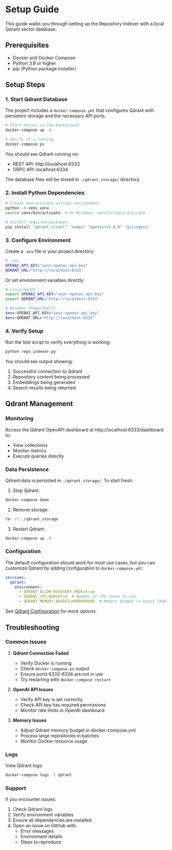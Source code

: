 # Setup Guide

This guide walks you through setting up the Repository Indexer with a local Qdrant vector database.

## Prerequisites

- Docker and Docker Compose
- Python 3.8 or higher
- pip (Python package installer)

## Setup Steps

### 1. Start Qdrant Database

The project includes a `docker-compose.yml` that configures Qdrant with persistent storage and the necessary API ports.

```bash
# Start Qdrant in the background
docker-compose up -d

# Verify it's running
docker-compose ps
```

You should see Qdrant running on:
- REST API: http://localhost:6333
- GRPC API: localhost:6334

The database files will be stored in `./qdrant_storage/` directory.

### 2. Install Python Dependencies

```bash
# Create and activate virtual environment
python -m venv venv
source venv/bin/activate  # On Windows: venv\Scripts\activate

# Install required packages
pip install "qdrant-client" "numpy" "openai>=1.0.0" "gitingest"
```

### 3. Configure Environment

Create a `.env` file in your project directory:

```bash
# .env
OPENAI_API_KEY="your-openai-api-key"
QDRANT_URL="http://localhost:6333"
```

Or set environment variables directly:

```bash
# Linux/macOS
export OPENAI_API_KEY="your-openai-api-key"
export QDRANT_URL="http://localhost:6333"

# Windows (PowerShell)
$env:OPENAI_API_KEY="your-openai-api-key"
$env:QDRANT_URL="http://localhost:6333"
```

### 4. Verify Setup

Run the test script to verify everything is working:

```bash
python repo_indexer.py
```

You should see output showing:
1. Successful connection to Qdrant
2. Repository content being processed
3. Embeddings being generated
4. Search results being returned

## Qdrant Management

### Monitoring

Access the Qdrant OpenAPI dashboard at http://localhost:6333/dashboard to:
- View collections
- Monitor metrics
- Execute queries directly

### Data Persistence

Qdrant data is persisted in `./qdrant_storage/`. To start fresh:

1. Stop Qdrant:
```bash
docker-compose down
```

2. Remove storage:
```bash
rm -rf ./qdrant_storage
```

3. Restart Qdrant:
```bash
docker-compose up -d
```

### Configuration

The default configuration should work for most use cases, but you can customize Qdrant by adding configuration to `docker-compose.yml`:

```yaml
services:
  qdrant:
    environment:
      - QDRANT_ALLOW_RECOVERY_MODE=true
      - QDRANT_CPU_BUDGET=4  # Number of CPU cores to use
      - QDRANT_MEMORY_BUDGET=4000000000  # Memory budget in bytes (4GB)
```

See [Qdrant Configuration](https://qdrant.tech/documentation/configuration/) for more options.

## Troubleshooting

### Common Issues

1. **Qdrant Connection Failed**
   - Verify Docker is running
   - Check `docker-compose ps` output
   - Ensure ports 6333-6334 are not in use
   - Try restarting with `docker-compose restart`

2. **OpenAI API Issues**
   - Verify API key is set correctly
   - Check API key has required permissions
   - Monitor rate limits in OpenAI dashboard

3. **Memory Issues**
   - Adjust Qdrant memory budget in docker-compose.yml
   - Process large repositories in batches
   - Monitor Docker resource usage

### Logs

View Qdrant logs:
```bash
docker-compose logs -f qdrant
```

### Support

If you encounter issues:
1. Check Qdrant logs
2. Verify environment variables
3. Ensure all dependencies are installed
4. Open an issue on GitHub with:
   - Error messages
   - Environment details
   - Steps to reproduce
